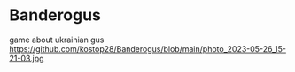 # Banderogus
game about ukrainian gus
https://github.com/kostop28/Banderogus/blob/main/photo_2023-05-26_15-21-03.jpg
